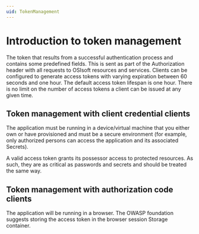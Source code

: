 ```yaml
---
uid: TokenManagement
---
```


# Introduction to token management
The token that results from a successful authentication process and contains some predefined fields. This is sent as part of the Authorization header with all requests to OSIsoft resources and services. Clients can be configured to generate access tokens with varying expiration between 60 seconds and one hour. The default access token lifespan is one hour. There is no limit on the number of access tokens a client can be issued at any given time. 

## Token management with client credential clients

The application must be running in a device/virtual machine that you either own or have provisioned and must be a secure environment (for example, only authorized persons can access the application and its associated Secrets).

A valid access token grants its possessor access to protected resources. As such, they are as critical as passwords and secrets and should be treated the same way.

## Token management with authorization code clients

The application will be running in a browser. The OWASP foundation suggests storing the access token in the browser session Storage container.
